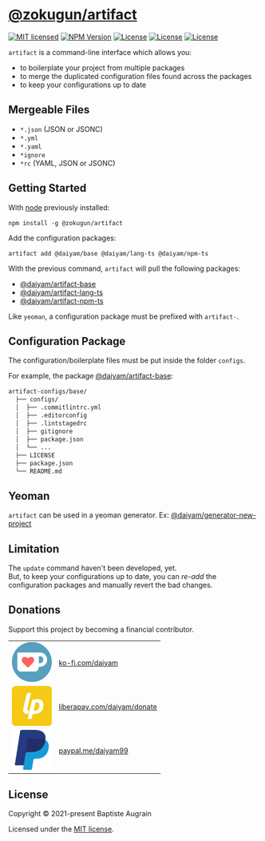 [@zokugun/artifact](https://github.com/zokugun/artifact)
========================================================

[![MIT licensed](https://img.shields.io/badge/license-MIT-blue.svg)](./LICENSE)
[![NPM Version](https://img.shields.io/npm/v/@zokugun/artifact.svg?colorB=green)](https://www.npmjs.com/package/@zokugun/artifact)
[![License](https://img.shields.io/badge/donate-ko--fi-green)](https://ko-fi.com/daiyam)
[![License](https://img.shields.io/badge/donate-liberapay-green)](https://liberapay.com/daiyam/donate)
[![License](https://img.shields.io/badge/donate-paypal-green)](https://paypal.me/daiyam99)

`artifact` is a command-line interface which allows you:
- to boilerplate your project from multiple packages
- to merge the duplicated configuration files found across the packages
- to keep your configurations up to date

Mergeable Files
---------------

- `*.json` (JSON or JSONC)
- `*.yml`
- `*.yaml`
- `*ignore`
- `*rc` (YAML, JSON or JSONC)

Getting Started
---------------

With [node](http://nodejs.org) previously installed:

    npm install -g @zokugun/artifact


Add the configuration packages:

```
artifact add @daiyam/base @daiyam/lang-ts @daiyam/npm-ts
```

 With the previous command, `artifact` will pull the following packages:
- [@daiyam/artifact-base](https://github.com/daiyam/artifact-configs/tree/master/packages/base)
- [@daiyam/artifact-lang-ts](https://github.com/daiyam/artifact-configs/tree/master/packages/lang-ts)
- [@daiyam/artifact-npm-ts](https://github.com/daiyam/artifact-configs/tree/master/packages/npm-ts)

Like `yeoman`, a configuration package must be prefixed with `artifact-`.

Configuration Package
---------------------

The configuration/boilerplate files must be put inside the folder `configs`.

For example, the package [@daiyam/artifact-base](https://github.com/daiyam/artifact-configs/tree/master/packages/base):

```
artifact-configs/base/
  ├── configs/
  │  ├── .commitlintrc.yml
  │  ├── .editorconfig
  │  ├── .lintstagedrc
  │  ├── gitignore
  │  ├── package.json
  │  └── ...
  ├── LICENSE
  ├── package.json
  └── README.md
```

Yeoman
------

`artifact` can be used in a yeoman generator. Ex: [@daiyam/generator-new-project](https://github.com/daiyam/generator-new-project)

Limitation
----------

The `update` command haven't been developed, yet.<br />
But, to keep your configurations up to date, you can *re-add* the configuration packages and manually revert the bad changes.

Donations
---------

Support this project by becoming a financial contributor.

<table>
	<tr>
		<td><img src="https://raw.githubusercontent.com/daiyam/assets/master/icons/256/funding_kofi.png" alt="Ko-fi" width="80px" height="80px"></td>
		<td><a href="https://ko-fi.com/daiyam" target="_blank">ko-fi.com/daiyam</a></td>
	</tr>
	<tr>
		<td><img src="https://raw.githubusercontent.com/daiyam/assets/master/icons/256/funding_liberapay.png" alt="Liberapay" width="80px" height="80px"></td>
		<td><a href="https://liberapay.com/daiyam/donate" target="_blank">liberapay.com/daiyam/donate</a></td>
	</tr>
	<tr>
		<td><img src="https://raw.githubusercontent.com/daiyam/assets/master/icons/256/funding_paypal.png" alt="PayPal" width="80px" height="80px"></td>
		<td><a href="https://paypal.me/daiyam99" target="_blank">paypal.me/daiyam99</a></td>
	</tr>
</table>

License
-------

Copyright &copy; 2021-present Baptiste Augrain

Licensed under the [MIT license](https://opensource.org/licenses/MIT).
